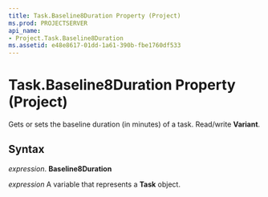 ```yaml
---
title: Task.Baseline8Duration Property (Project)
ms.prod: PROJECTSERVER
api_name:
- Project.Task.Baseline8Duration
ms.assetid: e48e8617-01dd-1a61-390b-fbe1760df533
---
```



# Task.Baseline8Duration Property (Project)

Gets or sets the baseline duration (in minutes) of a task. Read/write  **Variant**.


## Syntax

 _expression_. **Baseline8Duration**

 _expression_ A variable that represents a **Task** object.


